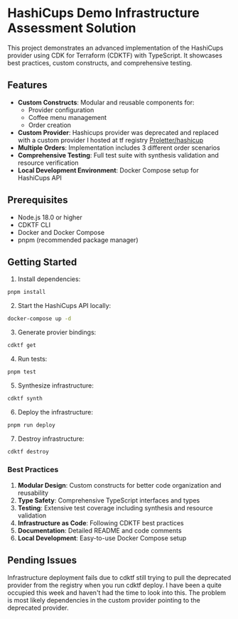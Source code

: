 # HashiCups Demo Infrastructure Assessment Solution

This project demonstrates an advanced implementation of the HashiCups provider using CDK for Terraform (CDKTF) with TypeScript. It showcases best practices, custom constructs, and comprehensive testing.

## Features

- **Custom Constructs**: Modular and reusable components for:
  - Provider configuration
  - Coffee menu management
  - Order creation
- **Custom Provider**: Hashicups provider was deprecated and replaced with a custom provider I hosted at tf registry [Proletter/hashicup](https://registry.terraform.io/providers/Proletter/hashicup/latest/docs)
- **Multiple Orders**: Implementation includes 3 different order scenarios
- **Comprehensive Testing**: Full test suite with synthesis validation and resource verification
- **Local Development Environment**: Docker Compose setup for HashiCups API

## Prerequisites

- Node.js 18.0 or higher
- CDKTF CLI
- Docker and Docker Compose
- pnpm (recommended package manager)

## Getting Started

1. Install dependencies:
```bash
pnpm install
```

2. Start the HashiCups API locally:
```bash
docker-compose up -d
```
3. Generate provier bindings:
```bash
cdktf get
```

4. Run tests:
```bash
pnpm test
```
5. Synthesize infrastructure:
```bash
cdktf synth
```

6. Deploy the infrastructure:
```bash
pnpm run deploy
```

7. Destroy infrastructure:
```bash
cdktf destroy
```


### Best Practices

1. **Modular Design**: Custom constructs for better code organization and reusability
2. **Type Safety**: Comprehensive TypeScript interfaces and types
3. **Testing**: Extensive test coverage including synthesis and resource validation
4. **Infrastructure as Code**: Following CDKTF best practices
5. **Documentation**: Detailed README and code comments
6. **Local Development**: Easy-to-use Docker Compose setup

## Pending Issues

Infrastructure deployment fails due to cdktf still trying to pull the deprecated provider from the registry when you run cdktf deploy. 
I have been a quite occupied this week and haven't had the time to look into this. 
The problem is most likely dependencies in the custom provider pointing to the deprecated provider. 


